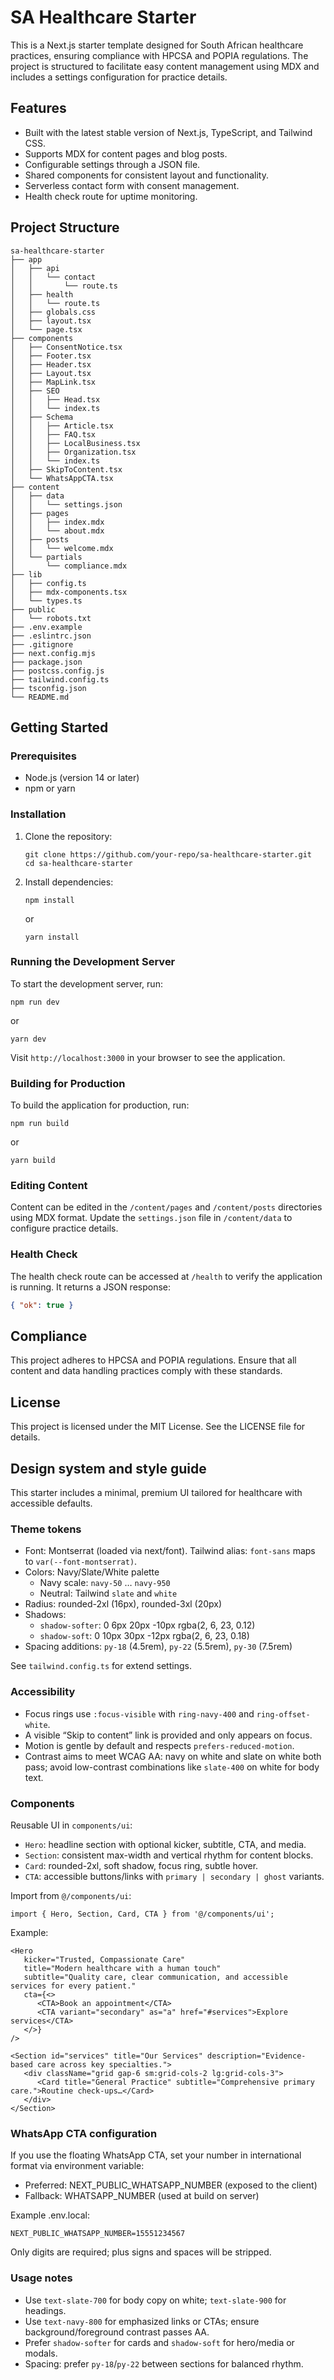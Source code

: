 # SA Healthcare Starter

This is a Next.js starter template designed for South African healthcare practices, ensuring compliance with HPCSA and POPIA regulations. The project is structured to facilitate easy content management using MDX and includes a settings configuration for practice details.

## Features

- Built with the latest stable version of Next.js, TypeScript, and Tailwind CSS.
- Supports MDX for content pages and blog posts.
- Configurable settings through a JSON file.
- Shared components for consistent layout and functionality.
- Serverless contact form with consent management.
- Health check route for uptime monitoring.

## Project Structure

```
sa-healthcare-starter
├── app
│   ├── api
│   │   └── contact
│   │       └── route.ts
│   ├── health
│   │   └── route.ts
│   ├── globals.css
│   ├── layout.tsx
│   └── page.tsx
├── components
│   ├── ConsentNotice.tsx
│   ├── Footer.tsx
│   ├── Header.tsx
│   ├── Layout.tsx
│   ├── MapLink.tsx
│   ├── SEO
│   │   ├── Head.tsx
│   │   └── index.ts
│   ├── Schema
│   │   ├── Article.tsx
│   │   ├── FAQ.tsx
│   │   ├── LocalBusiness.tsx
│   │   ├── Organization.tsx
│   │   └── index.ts
│   ├── SkipToContent.tsx
│   └── WhatsAppCTA.tsx
├── content
│   ├── data
│   │   └── settings.json
│   ├── pages
│   │   ├── index.mdx
│   │   └── about.mdx
│   ├── posts
│   │   └── welcome.mdx
│   └── partials
│       └── compliance.mdx
├── lib
│   ├── config.ts
│   ├── mdx-components.tsx
│   └── types.ts
├── public
│   └── robots.txt
├── .env.example
├── .eslintrc.json
├── .gitignore
├── next.config.mjs
├── package.json
├── postcss.config.js
├── tailwind.config.ts
├── tsconfig.json
└── README.md
```

## Getting Started

### Prerequisites

- Node.js (version 14 or later)
- npm or yarn

### Installation

1. Clone the repository:

   ```
   git clone https://github.com/your-repo/sa-healthcare-starter.git
   cd sa-healthcare-starter
   ```

2. Install dependencies:

   ```
   npm install
   ```

   or

   ```
   yarn install
   ```

### Running the Development Server

To start the development server, run:

```
npm run dev
```

or

```
yarn dev
```

Visit `http://localhost:3000` in your browser to see the application.

### Building for Production

To build the application for production, run:

```
npm run build
```

or

```
yarn build
```

### Editing Content

Content can be edited in the `/content/pages` and `/content/posts` directories using MDX format. Update the `settings.json` file in `/content/data` to configure practice details.

### Health Check

The health check route can be accessed at `/health` to verify the application is running. It returns a JSON response:

```json
{ "ok": true }
```

## Compliance

This project adheres to HPCSA and POPIA regulations. Ensure that all content and data handling practices comply with these standards.

## License

This project is licensed under the MIT License. See the LICENSE file for details.

## Design system and style guide

This starter includes a minimal, premium UI tailored for healthcare with accessible defaults.

### Theme tokens

- Font: Montserrat (loaded via next/font). Tailwind alias: `font-sans` maps to `var(--font-montserrat)`.
- Colors: Navy/Slate/White palette
   - Navy scale: `navy-50` … `navy-950`
   - Neutral: Tailwind `slate` and `white`
- Radius: rounded-2xl (16px), rounded-3xl (20px)
- Shadows:
   - `shadow-softer`: 0 6px 20px -10px rgba(2, 6, 23, 0.12)
   - `shadow-soft`: 0 10px 30px -12px rgba(2, 6, 23, 0.18)
- Spacing additions: `py-18` (4.5rem), `py-22` (5.5rem), `py-30` (7.5rem)

See `tailwind.config.ts` for extend settings.

### Accessibility

- Focus rings use `:focus-visible` with `ring-navy-400` and `ring-offset-white`.
- A visible “Skip to content” link is provided and only appears on focus.
- Motion is gentle by default and respects `prefers-reduced-motion`.
- Contrast aims to meet WCAG AA: navy on white and slate on white both pass; avoid low-contrast combinations like `slate-400` on white for body text.

### Components

Reusable UI in `components/ui`:

- `Hero`: headline section with optional kicker, subtitle, CTA, and media.
- `Section`: consistent max-width and vertical rhythm for content blocks.
- `Card`: rounded-2xl, soft shadow, focus ring, subtle hover.
- `CTA`: accessible buttons/links with `primary | secondary | ghost` variants.

Import from `@/components/ui`:

```tsx
import { Hero, Section, Card, CTA } from '@/components/ui';
```

Example:

```tsx
<Hero
   kicker="Trusted, Compassionate Care"
   title="Modern healthcare with a human touch"
   subtitle="Quality care, clear communication, and accessible services for every patient."
   cta={<>
      <CTA>Book an appointment</CTA>
      <CTA variant="secondary" as="a" href="#services">Explore services</CTA>
   </>}
/>

<Section id="services" title="Our Services" description="Evidence-based care across key specialties.">
   <div className="grid gap-6 sm:grid-cols-2 lg:grid-cols-3">
      <Card title="General Practice" subtitle="Comprehensive primary care.">Routine check-ups…</Card>
   </div>
</Section>
```

### WhatsApp CTA configuration

If you use the floating WhatsApp CTA, set your number in international format via environment variable:

- Preferred: NEXT_PUBLIC_WHATSAPP_NUMBER (exposed to the client)
- Fallback: WHATSAPP_NUMBER (used at build on server)

Example .env.local:

```
NEXT_PUBLIC_WHATSAPP_NUMBER=15551234567
```

Only digits are required; plus signs and spaces will be stripped.

### Usage notes

- Use `text-slate-700` for body copy on white; `text-slate-900` for headings.
- Use `text-navy-800` for emphasized links or CTAs; ensure background/foreground contrast passes AA.
- Prefer `shadow-softer` for cards and `shadow-soft` for hero/media or modals.
- Spacing: prefer `py-18`/`py-22` between sections for balanced rhythm.